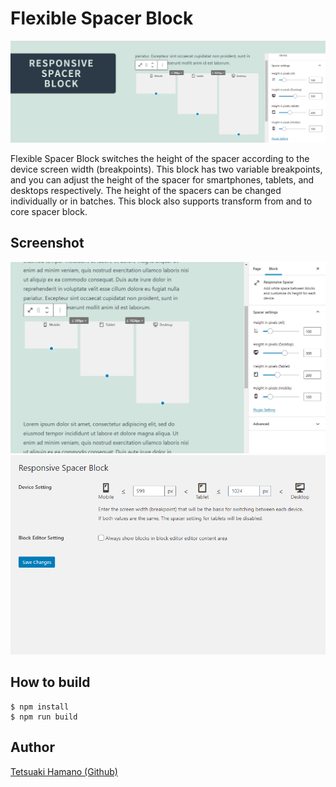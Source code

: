 # Flexible Spacer Block

![Header](https://raw.githubusercontent.com/t-hamano/flexible-spacer-block/main/wp-assets/banner-1544x500.png)

Flexible Spacer Block switches the height of the spacer according to the device screen width (breakpoints).
This block has two variable breakpoints, and you can adjust the height of the spacer for smartphones, tablets, and desktops respectively.
The height of the spacers can be changed individually or in batches.
This block also supports transform from and to core spacer block.

## Screenshot
![On Block Editor](https://raw.githubusercontent.com/t-hamano/flexible-spacer-block/main/wp-assets/screenshot-1.png "On Block Editor")
![Setting page](https://raw.githubusercontent.com/t-hamano/flexible-spacer-block/main/wp-assets/screenshot-2.png "Setting page")

## How to build

```
$ npm install
$ npm run build
```

## Author

[Tetsuaki Hamano (Github)](https://github.com/t-hamano)
